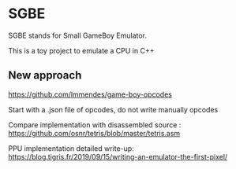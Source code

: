 # SGBE

SGBE stands for Small GameBoy Emulator.

This is a toy project to emulate a CPU in C++

## New approach

https://github.com/lmmendes/game-boy-opcodes

Start with a .json file of opcodes, do not write manually opcodes

Compare implementation with disassembled source :
https://github.com/osnr/tetris/blob/master/tetris.asm

PPU implementation detailed write-up:
https://blog.tigris.fr/2019/09/15/writing-an-emulator-the-first-pixel/